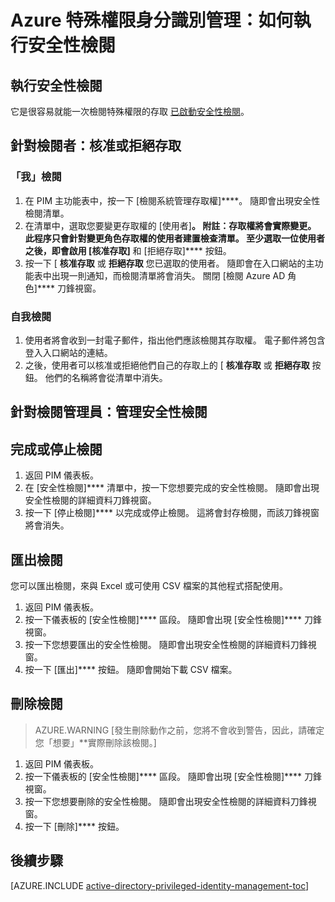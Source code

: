 <properties
   pageTitle="Azure 特殊權限身分識別管理：如何執行安全性檢閱"
   description="了解如何將角色新增到具備 Azure 特殊權限身分識別管理擴充功能的特殊權限身分識別。"
   services="active-directory"
   documentationCenter=""
   authors="IHenkel"
   manager="stevenpo"
   editor=""/>

<tags
   ms.service="na"
   ms.devlang="na"
   ms.topic="article"
   ms.tgt_pltfrm="na"
   ms.workload="identity"
   ms.date="09/21/2015"
   ms.author="inhenk"/>


# Azure 特殊權限身分識別管理：如何執行安全性檢閱

## 執行安全性檢閱

它是很容易就能一次檢閱特殊權限的存取 [已啟動安全性檢閱](active-directory-privileged-identity-management-how-to-start-security-review.md)。

## 針對檢閱者：核准或拒絕存取

### 「我」檢閱

1. 在 PIM 主功能表中，按一下 [檢閱系統管理存取權]****。 隨即會出現安全性檢閱清單。
2. 在清單中，選取您要變更存取權的 [使用者]****。 附註：存取權將會實際變更。 此程序只會針對變更角色存取權的使用者建置檢查清單。 至少選取一位使用者之後，即會啟用 [核准存取]**** 和 [拒絕存取]**** 按鈕。
3. 按一下 [  **核准存取** 或 **拒絕存取** 您已選取的使用者。 隨即會在入口網站的主功能表中出現一則通知，而檢閱清單將會消失。 關閉 [檢閱 Azure AD 角色]**** 刀鋒視窗。

### 自我檢閱

1. 使用者將會收到一封電子郵件，指出他們應該檢閱其存取權。 電子郵件將包含登入入口網站的連結。
2. 之後，使用者可以核准或拒絕他們自己的存取上的 [  **核准存取** 或 **拒絕存取** 按鈕。 他們的名稱將會從清單中消失。

## 針對檢閱管理員：管理安全性檢閱

## 完成或停止檢閱

1. 返回 PIM 儀表板。
2. 在 [安全性檢閱]**** 清單中，按一下您想要完成的安全性檢閱。 隨即會出現安全性檢閱的詳細資料刀鋒視窗。
3. 按一下 [停止檢閱]**** 以完成或停止檢閱。 這將會封存檢閱，而該刀鋒視窗將會消失。

## 匯出檢閱

您可以匯出檢閱，來與 Excel 或可使用 CSV 檔案的其他程式搭配使用。

1. 返回 PIM 儀表板。
2. 按一下儀表板的 [安全性檢閱]**** 區段。 隨即會出現 [安全性檢閱]**** 刀鋒視窗。
3. 按一下您想要匯出的安全性檢閱。 隨即會出現安全性檢閱的詳細資料刀鋒視窗。
4. 按一下 [匯出]**** 按鈕。 隨即會開始下載 CSV 檔案。

## 刪除檢閱

> AZURE.WARNING [發生刪除動作之前，您將不會收到警告，因此，請確定您「想要」**實際刪除該檢閱。]

1. 返回 PIM 儀表板。
2. 按一下儀表板的 [安全性檢閱]**** 區段。 隨即會出現 [安全性檢閱]**** 刀鋒視窗。
3. 按一下您想要刪除的安全性檢閱。 隨即會出現安全性檢閱的詳細資料刀鋒視窗。
4. 按一下 [刪除]**** 按鈕。


## 後續步驟

[AZURE.INCLUDE [active-directory-privileged-identity-management-toc](../../includes/active-directory-privileged-identity-management-toc.md)]





